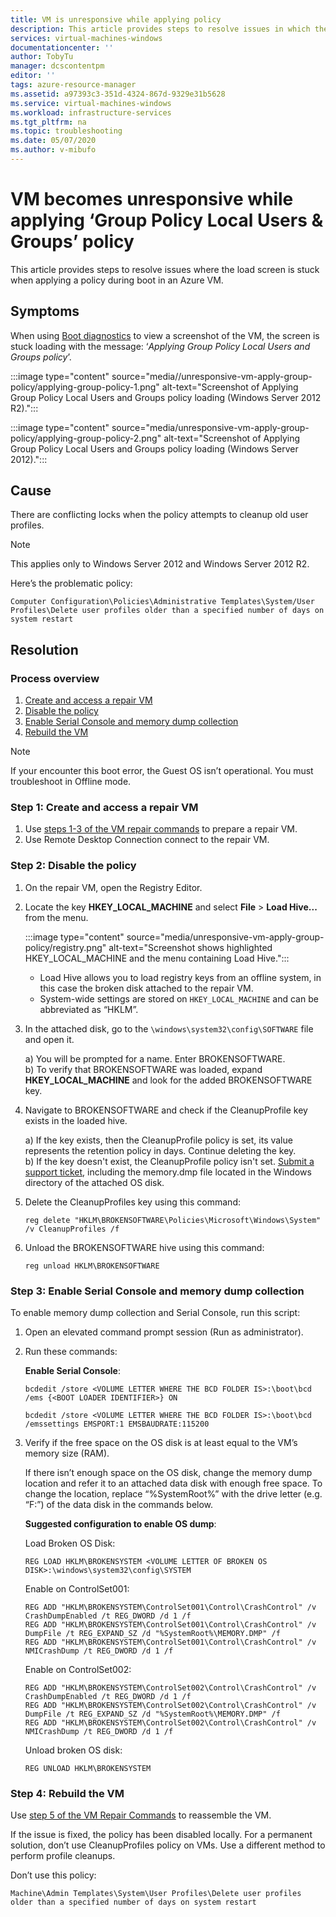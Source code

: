 ```yaml
---
title: VM is unresponsive while applying policy
description: This article provides steps to resolve issues in which the load screen is stuck when applying a policy during boot in an Azure VM.
services: virtual-machines-windows
documentationcenter: ''
author: TobyTu
manager: dcscontentpm
editor: ''
tags: azure-resource-manager
ms.assetid: a97393c3-351d-4324-867d-9329e31b5628
ms.service: virtual-machines-windows
ms.workload: infrastructure-services
ms.tgt_pltfrm: na
ms.topic: troubleshooting
ms.date: 05/07/2020
ms.author: v-mibufo
---
```


# VM becomes unresponsive while applying ‘Group Policy Local Users & Groups’ policy

This article provides steps to resolve issues where the load screen is stuck when applying a policy during boot in an Azure VM.

## Symptoms

When using [Boot diagnostics](https://docs.microsoft.com/azure/virtual-machines/troubleshooting/boot-diagnostics) to view a screenshot of the VM, the screen is stuck loading with the message: ‘*Applying Group Policy Local Users and Groups policy*’.

:::image type="content" source="media//unresponsive-vm-apply-group-policy/applying-group-policy-1.png" alt-text="Screenshot of Applying Group Policy Local Users and Groups policy loading (Windows Server 2012 R2).":::

:::image type="content" source="media/unresponsive-vm-apply-group-policy/applying-group-policy-2.png" alt-text="Screenshot of Applying Group Policy Local Users and Groups policy loading (Windows Server 2012).":::

## Cause

There are conflicting locks when the policy attempts to cleanup old user profiles.

> [!NOTE]
> This applies only to Windows Server 2012 and Windows Server 2012 R2.

Here’s the problematic policy:

`Computer Configuration\Policies\Administrative Templates\System/User Profiles\Delete user profiles older than a specified number of days on system restart`

## Resolution

### Process overview

1. [Create and access a repair VM](#step-1-create-and-access-a-repair-vm)
2. [Disable the policy](#step-2-disable-the-policy)
3. [Enable Serial Console and memory dump collection](#step-3-enable-serial-console-and-memory-dump-collection)
4. [Rebuild the VM](#step-4-rebuild-the-vm)

> [!NOTE]
> If your encounter this boot error, the Guest OS isn’t operational. You must troubleshoot in Offline mode.

### Step 1: Create and access a repair VM

1. Use [steps 1-3 of the VM repair commands](https://docs.microsoft.com/azure/virtual-machines/troubleshooting/repair-windows-vm-using-azure-virtual-machine-repair-commands#repair-process-example) to prepare a repair VM.
2. Use Remote Desktop Connection connect to the repair VM.

### Step 2: Disable the policy

1. On the repair VM, open the Registry Editor.
2. Locate the key **HKEY_LOCAL_MACHINE** and select **File** > **Load Hive...** from the menu.

    :::image type="content" source="media/unresponsive-vm-apply-group-policy/registry.png" alt-text="Screenshot shows highlighted HKEY_LOCAL_MACHINE and the menu containing Load Hive.":::

    - Load Hive allows you to load registry keys from an offline system, in this case the broken disk attached to the repair VM.
    - System-wide settings are stored on `HKEY_LOCAL_MACHINE` and can be abbreviated as “HKLM”.
3. In the attached disk, go to the `\windows\system32\config\SOFTWARE` file and open it.

    a) You will be prompted for a name. Enter BROKENSOFTWARE.<br/>
    b) To verify that BROKENSOFTWARE was loaded, expand **HKEY_LOCAL_MACHINE** and look for the added BROKENSOFTWARE key.
4. Navigate to BROKENSOFTWARE and check if the CleanupProfile key exists in the loaded hive.

    a) If the key exists, then the CleanupProfile policy is set, its value represents the retention policy in days. Continue deleting the key.<br/>
    b) If the key doesn't exist, the CleanupProfile policy isn't set. [Submit a support ticket](https://portal.azure.com/?#blade/Microsoft_Azure_Support/HelpAndSupportBlade), including the memory.dmp file located in the Windows directory of the attached OS disk.

5. Delete the CleanupProfiles key using this command:

    ```
    reg delete "HKLM\BROKENSOFTWARE\Policies\Microsoft\Windows\System" /v CleanupProfiles /f
    ```
6.	Unload the BROKENSOFTWARE hive using this command:

    ```
    reg unload HKLM\BROKENSOFTWARE
    ```

### Step 3: Enable Serial Console and memory dump collection

To enable memory dump collection and Serial Console, run this script:

1. Open an elevated command prompt session (Run as administrator).
2. Run these commands:

    **Enable Serial Console**: 
    
    ```
    bcdedit /store <VOLUME LETTER WHERE THE BCD FOLDER IS>:\boot\bcd /ems {<BOOT LOADER IDENTIFIER>} ON
    ```

    ```
    bcdedit /store <VOLUME LETTER WHERE THE BCD FOLDER IS>:\boot\bcd /emssettings EMSPORT:1 EMSBAUDRATE:115200 
    ```
3. Verify if the free space on the OS disk is at least equal to the VM’s memory size (RAM).

    If there isn’t enough space on the OS disk, change the memory dump location and refer it to an attached data disk with enough free space. To change the location, replace “%SystemRoot%” with the drive letter (e.g. “F:”) of the data disk in the commands below.

    **Suggested configuration to enable OS dump**:

    Load Broken OS Disk:

    ```
    REG LOAD HKLM\BROKENSYSTEM <VOLUME LETTER OF BROKEN OS DISK>:\windows\system32\config\SYSTEM
    ```

    Enable on ControlSet001:
    
    ```
    REG ADD "HKLM\BROKENSYSTEM\ControlSet001\Control\CrashControl" /v CrashDumpEnabled /t REG_DWORD /d 1 /f 
    REG ADD "HKLM\BROKENSYSTEM\ControlSet001\Control\CrashControl" /v DumpFile /t REG_EXPAND_SZ /d "%SystemRoot%\MEMORY.DMP" /f 
    REG ADD "HKLM\BROKENSYSTEM\ControlSet001\Control\CrashControl" /v NMICrashDump /t REG_DWORD /d 1 /f 
    ```
    
    Enable on ControlSet002:
    
    ```
    REG ADD "HKLM\BROKENSYSTEM\ControlSet002\Control\CrashControl" /v CrashDumpEnabled /t REG_DWORD /d 1 /f 
    REG ADD "HKLM\BROKENSYSTEM\ControlSet002\Control\CrashControl" /v DumpFile /t REG_EXPAND_SZ /d "%SystemRoot%\MEMORY.DMP" /f 
    REG ADD "HKLM\BROKENSYSTEM\ControlSet002\Control\CrashControl" /v NMICrashDump /t REG_DWORD /d 1 /f 
    ```
    
    Unload broken OS disk:
    
    ```
    REG UNLOAD HKLM\BROKENSYSTEM
    ```

### Step 4: Rebuild the VM

Use [step 5 of the VM Repair Commands](https://docs.microsoft.com/azure/virtual-machines/troubleshooting/repair-windows-vm-using-azure-virtual-machine-repair-commands#repair-process-example) to reassemble the VM.

If the issue is fixed, the policy has been disabled locally. For a permanent solution, don’t use CleanupProfiles policy on VMs. Use a different method to perform profile cleanups.

Don’t use this policy:

`Machine\Admin Templates\System\User Profiles\Delete user profiles older than a specified number of days on system restart`